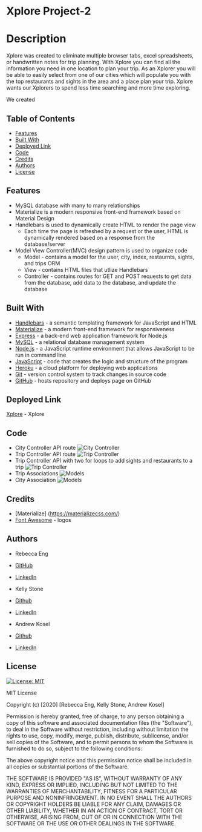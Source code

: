 # Xplore Project-2

# Description
Xplore was created to eliminate multiple browser tabs, excel spreadsheets, or handwritten notes for trip planning. With Xplore you can find all the information you need in one location to plan your trip. As an Xplorer you will be able to easily select from one of our cities which will populate you with the top restaurants and sights in the area and a place plan your trip. Xplore wants our Xplorers to spend less time searching and more time exploring.

We created

## Table of Contents
* [Features](#features)
* [Built With](#Built_With)
* [Deployed Link](#Deployed_Link)
* [Code](#Code)
* [Credits](#Credits)
* [Authors](#Authors)
* [License](#License)

## Features
* MySQL database with many to many relationships
* Materialize is a modern responsive front-end framework based on Material Design
* Handlebars is used to dynamically create HTML to render the page view
    * Each time the page is refreshed by a request or the user, HTML is dynamically rendered based on a response from the database/server
* Model View Controller(MVC) design pattern is used to organize code 
    * Model - contains a model for the user, city, index, restaurnts, sights, and trips ORM
    * View - contains HTML files that utlize Handlebars
    * Controller - contains routes for GET and POST requests to get data from the database, add data to the database, and update the database
## Built With
* [Handlebars](https://handlebarsjs.com/) - a semantic templating framework for JavaScript and HTML
* [Materialize](https://materializecss.com/) - a modern front-end framework for responsiveness 
* [Express](https://expressjs.com/) - a back-end web application framework for Node.js
* [MySQL](https://www.mysql.com/) - a relational database management system
* [Node.js](https://nodejs.org/en/) - a JavaScript runtime environment that allows JavaScript to be run in command line
* [JavaScript](https://developer.mozilla.org/en-US/docs/Web/JavaScript) - code that creates the logic and structure of the program
* [Heroku](https://heroku.com) - a cloud platform for deploying web applications
* [Git](https://git-scm.com/) - version control system to track changes in source code
* [GitHub](https://github.com/) - hosts repository and deploys page on GitHub

## Deployed Link
[Xplore](https://shrieking-nightmare-37185.herokuapp.com/) - Xplore

## Code

* City Controller API route 
![City Controller](public/assets/img/code_snippet_1.png)
* Trip Controller API route 
![Trip Controller](public/assets/img/code_snippet_2.png)
* Trip Controller API with two for loops to add sights and restaurants to a trip
![Trip Controller](public/assets/img/code_snippet_3.png)
* Trip Associations 
![Models](public/assets/img/code_snippet_5.png)
* City Association
![Models](public/assets/img/code_snippet_6.png)

## Credits
* [Materialize] (https://materializecss.com/)
* [Font Awesome](https://fontawesome.com/icons/) - logos

## Authors
* Rebecca Eng
* [GitHub](https://github.com/engrebecca)
* [LinkedIn](https://www.linkedin.com/in/engrebecca/)

* Kelly Stone
* [Github](https://github.com/kellystone4)
* [LinkedIn](https://www.linkedin.com/in/kelly-a-stone/)

* Andrew Kosel
* [Github](https://github.com/andrewkosel)
* [LinkedIn](https://www.linkedin.com/in/andrew-kosel/)

## License
[![License: MIT](https://img.shields.io/badge/License-MIT-yellow.svg)](https://opensource.org/licenses/MIT)

MIT License

Copyright (c) [2020] [Rebecca Eng, Kelly Stone, Andrew Kosel]

Permission is hereby granted, free of charge, to any person obtaining a copy
of this software and associated documentation files (the "Software"), to deal
in the Software without restriction, including without limitation the rights
to use, copy, modify, merge, publish, distribute, sublicense, and/or sell
copies of the Software, and to permit persons to whom the Software is
furnished to do so, subject to the following conditions:

The above copyright notice and this permission notice shall be included in all
copies or substantial portions of the Software.

THE SOFTWARE IS PROVIDED "AS IS", WITHOUT WARRANTY OF ANY KIND, EXPRESS OR
IMPLIED, INCLUDING BUT NOT LIMITED TO THE WARRANTIES OF MERCHANTABILITY,
FITNESS FOR A PARTICULAR PURPOSE AND NONINFRINGEMENT. IN NO EVENT SHALL THE
AUTHORS OR COPYRIGHT HOLDERS BE LIABLE FOR ANY CLAIM, DAMAGES OR OTHER
LIABILITY, WHETHER IN AN ACTION OF CONTRACT, TORT OR OTHERWISE, ARISING FROM,
OUT OF OR IN CONNECTION WITH THE SOFTWARE OR THE USE OR OTHER DEALINGS IN THE
SOFTWARE.